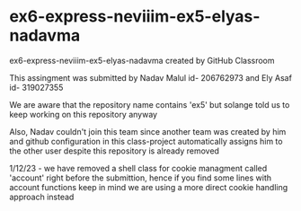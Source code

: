 # ex6-express-neviiim-ex5-elyas-nadavma
ex6-express-neviiim-ex5-elyas-nadavma created by GitHub Classroom

<p> This assingment was submitted by Nadav Malul id- 206762973 and Ely Asaf id- 319027355 </p>
<p> We are aware that the repository name contains 'ex5' but solange told us to keep working on this repository anyway </p>
<p> Also, Nadav couldn't join this team since another team was created by him and github configuration in
this class-project automatically assigns him to the other user despite this repository is already removed </p>
<p> 1/12/23 - we have removed a shell class for cookie managment called 'account' right before the submittion,
hence if you find some lines with account functions keep in mind we are using a more direct cookie handling approach instead </p>
